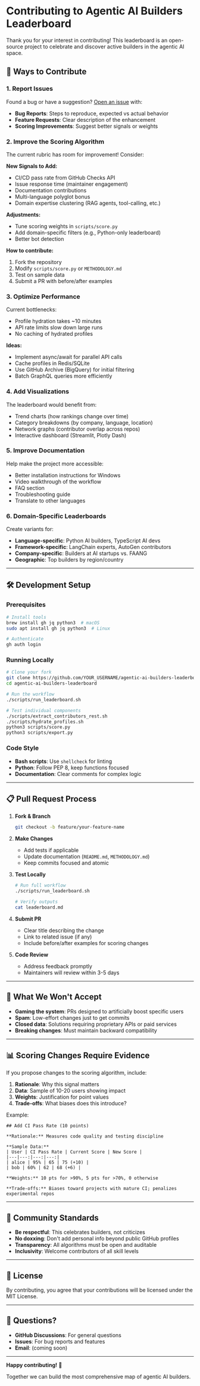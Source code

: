 # Contributing to Agentic AI Builders Leaderboard

Thank you for your interest in contributing! This leaderboard is an open-source project to celebrate and discover active builders in the agentic AI space.

## 🎯 Ways to Contribute

### 1. Report Issues

Found a bug or have a suggestion? [Open an issue](https://github.com/adorosario/agentic-ai-builders-leaderboard/issues/new) with:

- **Bug Reports**: Steps to reproduce, expected vs actual behavior
- **Feature Requests**: Clear description of the enhancement
- **Scoring Improvements**: Suggest better signals or weights

### 2. Improve the Scoring Algorithm

The current rubric has room for improvement! Consider:

**New Signals to Add:**
- CI/CD pass rate from GitHub Checks API
- Issue response time (maintainer engagement)
- Documentation contributions
- Multi-language polyglot bonus
- Domain expertise clustering (RAG agents, tool-calling, etc.)

**Adjustments:**
- Tune scoring weights in `scripts/score.py`
- Add domain-specific filters (e.g., Python-only leaderboard)
- Better bot detection

**How to contribute:**
1. Fork the repository
2. Modify `scripts/score.py` or `METHODOLOGY.md`
3. Test on sample data
4. Submit a PR with before/after examples

### 3. Optimize Performance

Current bottlenecks:
- Profile hydration takes ~10 minutes
- API rate limits slow down large runs
- No caching of hydrated profiles

**Ideas:**
- Implement async/await for parallel API calls
- Cache profiles in Redis/SQLite
- Use GitHub Archive (BigQuery) for initial filtering
- Batch GraphQL queries more efficiently

### 4. Add Visualizations

The leaderboard would benefit from:
- Trend charts (how rankings change over time)
- Category breakdowns (by company, language, location)
- Network graphs (contributor overlap across repos)
- Interactive dashboard (Streamlit, Plotly Dash)

### 5. Improve Documentation

Help make the project more accessible:
- Better installation instructions for Windows
- Video walkthrough of the workflow
- FAQ section
- Troubleshooting guide
- Translate to other languages

### 6. Domain-Specific Leaderboards

Create variants for:
- **Language-specific**: Python AI builders, TypeScript AI devs
- **Framework-specific**: LangChain experts, AutoGen contributors
- **Company-specific**: Builders at AI startups vs. FAANG
- **Geographic**: Top builders by region/country

---

## 🛠️ Development Setup

### Prerequisites

```bash
# Install tools
brew install gh jq python3  # macOS
sudo apt install gh jq python3  # Linux

# Authenticate
gh auth login
```

### Running Locally

```bash
# Clone your fork
git clone https://github.com/YOUR_USERNAME/agentic-ai-builders-leaderboard.git
cd agentic-ai-builders-leaderboard

# Run the workflow
./scripts/run_leaderboard.sh

# Test individual components
./scripts/extract_contributors_rest.sh
./scripts/hydrate_profiles.sh
python3 scripts/score.py
python3 scripts/export.py
```

### Code Style

- **Bash scripts**: Use `shellcheck` for linting
- **Python**: Follow PEP 8, keep functions focused
- **Documentation**: Clear comments for complex logic

---

## 📋 Pull Request Process

1. **Fork & Branch**
   ```bash
   git checkout -b feature/your-feature-name
   ```

2. **Make Changes**
   - Add tests if applicable
   - Update documentation (`README.md`, `METHODOLOGY.md`)
   - Keep commits focused and atomic

3. **Test Locally**
   ```bash
   # Run full workflow
   ./scripts/run_leaderboard.sh

   # Verify outputs
   cat leaderboard.md
   ```

4. **Submit PR**
   - Clear title describing the change
   - Link to related issue (if any)
   - Include before/after examples for scoring changes

5. **Code Review**
   - Address feedback promptly
   - Maintainers will review within 3-5 days

---

## 🚫 What We Won't Accept

- **Gaming the system**: PRs designed to artificially boost specific users
- **Spam**: Low-effort changes just to get commits
- **Closed data**: Solutions requiring proprietary APIs or paid services
- **Breaking changes**: Must maintain backward compatibility

---

## 📊 Scoring Changes Require Evidence

If you propose changes to the scoring algorithm, include:

1. **Rationale**: Why this signal matters
2. **Data**: Sample of 10-20 users showing impact
3. **Weights**: Justification for point values
4. **Trade-offs**: What biases does this introduce?

Example:
```
## Add CI Pass Rate (10 points)

**Rationale:** Measures code quality and testing discipline

**Sample Data:**
| User | CI Pass Rate | Current Score | New Score |
|---|---:|---:|---:|
| alice | 95% | 65 | 75 (+10) |
| bob | 60% | 62 | 68 (+6) |

**Weights:** 10 pts for >90%, 5 pts for >70%, 0 otherwise

**Trade-offs:** Biases toward projects with mature CI; penalizes experimental repos
```

---

## 🤝 Community Standards

- **Be respectful**: This celebrates builders, not criticizes
- **No doxxing**: Don't add personal info beyond public GitHub profiles
- **Transparency**: All algorithms must be open and auditable
- **Inclusivity**: Welcome contributors of all skill levels

---

## 📜 License

By contributing, you agree that your contributions will be licensed under the MIT License.

---

## 🙋 Questions?

- **GitHub Discussions**: For general questions
- **Issues**: For bug reports and features
- **Email**: (coming soon)

---

**Happy contributing!** 🚀

Together we can build the most comprehensive map of agentic AI builders.

